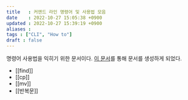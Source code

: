 ```yaml
---
title   : 커맨드 라인 명령어 및 사용법 모음 
date    : 2022-10-27 15:05:38 +0900
updated : 2022-10-27 15:39:19 +0900
aliases : 
tags : ["CLI", "How to"]
draft : false
---
```


명령어 사용법을 익히기 위한 문서이다.
[이 문서](https://johngrib.github.io/wiki/my-mac-os-terminal/#%EB%AA%85%EB%A0%B9%EC%96%B4-%EC%82%AC%EC%9A%A9%EB%B2%95%EC%9D%84-%EA%B2%80%EC%83%89%ED%95%98%EB%8A%94-%EB%B0%A9%EB%B2%95%EC%9D%84-%EC%9D%B5%ED%9E%8C%EB%8B%A4)를 통해 문서를 생성하게 되었다.

- [[find]]
- [[cp]]
- [[mv]]
- [[반복문]]